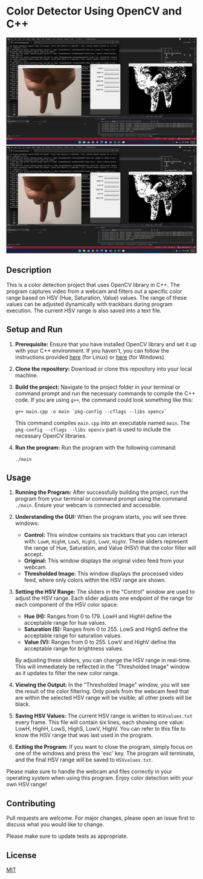 
# Color Detector Using OpenCV and C++

![image1](images/image1.png)
<br>
![image2](images/image2.png)

## Description

This is a color detection project that uses OpenCV library in C++. The program captures video from a webcam and filters out a specific color range based on HSV (Hue, Saturation, Value) values. The range of these values can be adjusted dynamically with trackbars during program execution. The current HSV range is also saved into a text file.

## Setup and Run

1. **Prerequisite:** Ensure that you have installed OpenCV library and set it up with your C++ environment. If you haven't, you can follow the instructions provided [here](https://docs.opencv.org/master/d7/d9f/tutorial_linux_install.html) (for Linux) or [here](https://docs.opencv.org/master/d3/d52/tutorial_windows_install.html) (for Windows).

2. **Clone the repository:** Download or clone this repository into your local machine.

3. **Build the project:** Navigate to the project folder in your terminal or command prompt and run the necessary commands to compile the C++ code. If you are using `g++`, the command could look something like this:
    ```
    g++ main.cpp -o main `pkg-config --cflags --libs opencv`
    ```
    This command compiles `main.cpp` into an executable named `main`. The `pkg-config --cflags --libs opencv` part is used to include the necessary OpenCV libraries.

4. **Run the program:** Run the program with the following command:
    ```
    ./main
    ```


## Usage

1. **Running the Program:** After successfully building the project, run the program from your terminal or command prompt using the command `./main`. Ensure your webcam is connected and accessible.

2. **Understanding the GUI:** When the program starts, you will see three windows:
   - **Control:** This window contains six trackbars that you can interact with: `LowH`, `HighH`, `LowS`, `HighS`, `LowV`, `HighV`. These sliders represent the range of Hue, Saturation, and Value (HSV) that the color filter will accept.
   - **Original:** This window displays the original video feed from your webcam.
   - **Thresholded Image:** This window displays the processed video feed, where only colors within the HSV range are shown.

3. **Setting the HSV Range:** The sliders in the "Control" window are used to adjust the HSV range. Each slider adjusts one endpoint of the range for each component of the HSV color space:
   - **Hue (H):** Ranges from 0 to 179. LowH and HighH define the acceptable range for hue values.
   - **Saturation (S):** Ranges from 0 to 255. LowS and HighS define the acceptable range for saturation values.
   - **Value (V):** Ranges from 0 to 255. LowV and HighV define the acceptable range for brightness values.

   By adjusting these sliders, you can change the HSV range in real-time. This will immediately be reflected in the "Thresholded Image" window as it updates to filter the new color range.

4. **Viewing the Output:** In the "Thresholded Image" window, you will see the result of the color filtering. Only pixels from the webcam feed that are within the selected HSV range will be visible; all other pixels will be black.

5. **Saving HSV Values:** The current HSV range is written to `HSVvalues.txt` every frame. This file will contain six lines, each showing one value: LowH, HighH, LowS, HighS, LowV, HighV. You can refer to this file to know the HSV range that was last used in the program.

6. **Exiting the Program:** If you want to close the program, simply focus on one of the windows and press the 'esc' key. The program will terminate, and the final HSV range will be saved to `HSVvalues.txt`.

Please make sure to handle the webcam and files correctly in your operating system when using this program. Enjoy color detection with your own HSV range!

## Contributing

Pull requests are welcome. For major changes, please open an issue first to discuss what you would like to change.

Please make sure to update tests as appropriate.

## License

[MIT](https://choosealicense.com/licenses/mit/)